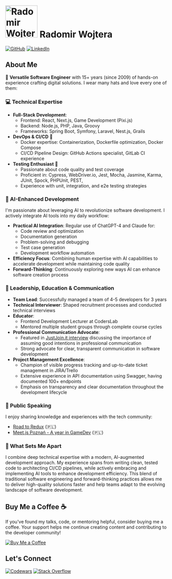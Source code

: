 # <a href="https://tiriana.github.io/phantombit.io/"><img src="assets/images/the_face.png" alt="Radomir Wojtera" width="100" height="100"></a> Radomir Wojtera
[![GitHub](https://img.shields.io/badge/GitHub-black?style=for-the-badge&logo=github)](https://github.com/tiriana)
[![LinkedIn](https://img.shields.io/badge/LinkedIn-blue?style=for-the-badge&logo=linkedin)](https://www.linkedin.com/in/radomirwojtera)

## About Me
🚀 **Versatile Software Engineer** with 15+ years (since 2009) of hands-on experience crafting digital solutions. I wear many hats and love every one of them:

### 💻 Technical Expertise
- **Full-Stack Development**:
  - Frontend: React, Next.js, Game Development (Pixi.js)
  - Backend: Node.js, PHP, Java, Groovy
  - Frameworks: Spring Boot, Symfony, Laravel, Nest.js, Grails
- **DevOps & CI/CD** 🔧
  - Docker expertise: Containerization, Dockerfile optimization, Docker Compose
  - CI/CD Pipeline Design: GitHub Actions specialist, GitLab CI experience
- **Testing Enthusiast** 🧪
  - Passionate about code quality and test coverage
  - Proficient in:  Cypress, WebDriver.io, Jest, Mocha, Jasmine, Karma, JUnit, Spock, PHPUnit, PEST,
  - Experience with unit, integration, and e2e testing strategies

### 🤖 AI-Enhanced Development
I'm passionate about leveraging AI to revolutionize software development. I actively integrate AI tools into my daily workflow:
- **Practical AI Integration**: Regular use of ChatGPT-4 and Claude for:
  - Code review and optimization
  - Documentation generation
  - Problem-solving and debugging
  - Test case generation
  - Development workflow automation
- **Efficiency Focus**: Combining human expertise with AI capabilities to accelerate development while maintaining code quality
- **Forward-Thinking**: Continuously exploring new ways AI can enhance software creation process

### 👥 Leadership, Education & Communication
- **Team Lead**: Successfully managed a team of 4-5 developers for 3 years
- **Technical Interviewer**: Shaped recruitment processes and conducted technical interviews
- **Educator**:
  - Frontend Development Lecturer at CodersLab
  - Mentored multiple student groups through complete course cycles
- **Professional Communication Advocate**:
  - Featured in [JustJoin.it interview](https://justjoin.it/blog/zawsze-zakladam-dobre-intencje) discussing the importance of assuming good intentions in professional communication
  - Strong advocate for clear, transparent communication in software development
- **Project Management Excellence**:
  - Champion of visible progress tracking and up-to-date ticket management in JIRA/Trello
  - Extensive experience in API documentation using Swagger, having documented 100+ endpoints
  - Emphasis on transparency and clear documentation throughout the development lifecycle

### 🎤 Public Speaking
I enjoy sharing knowledge and experiences with the tech community:
- [Road to Redux](https://www.youtube.com/watch?app=desktop&v=6WwQq8EVlUg) (🇵🇱)
- [Meet.js Poznań - A year in GameDev](https://www.youtube.com/watch?v=jN_9WDGYuB0) (🇵🇱)

### 🌟 What Sets Me Apart
I combine deep technical expertise with a modern, AI-augmented development approach. My experience spans from writing clean, tested code to architecting CI/CD pipelines, while actively embracing and implementing AI tools to enhance development efficiency. This blend of traditional software engineering and forward-thinking practices allows me to deliver high-quality solutions faster and help teams adapt to the evolving landscape of software development.

## Buy Me a Coffee ☕
If you've found my talks, code, or mentoring helpful, consider buying me a coffee. Your support helps me continue creating content and contributing to the developer community!

[![Buy Me a Coffee](https://img.shields.io/badge/Buy%20Me%20a%20Coffee-FFDD00?style=for-the-badge&logo=buy-me-a-coffee&logoColor=black)](https://www.buymeacoffee.com/tiriana)

## Let's Connect
[![Codewars](https://img.shields.io/badge/Codewars-yellow?style=for-the-badge&logo=codewars)](https://www.codewars.com/users/tiriana)
[![Stack Overflow](https://img.shields.io/badge/Stack%20Overflow-FE7A16?style=for-the-badge&logo=stackoverflow&logoColor=white)](https://stackoverflow.com/users/942223/tiriana)
